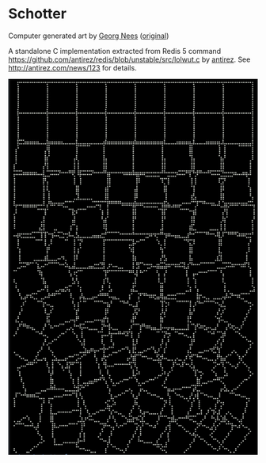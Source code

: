 # Schotter

Computer generated art by [Georg Nees](https://en.wikipedia.org/wiki/Georg_Nees) ([original](http://www.medienkunstnetz.de/works/schotter/))

A standalone C implementation extracted from Redis 5 command
<https://github.com/antirez/redis/blob/unstable/src/lolwut.c> by [antirez](https://github.com/antirez).
See http://antirez.com/news/123 for details.

![Image](https://github.com/d3m3t3r/schotter/raw/master/schotter.png)
